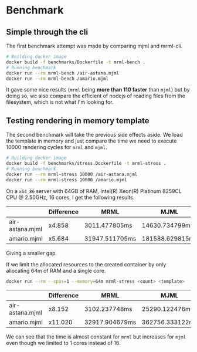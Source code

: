 # Benchmark

## Simple through the cli

The first benchmark attempt was made by comparing mjml and mrml-cli.

```bash
# Building docker image
docker build -f benchmarks/Dockerfile -t mrml-bench .
# Running benchmark
docker run --rm mrml-bench /air-astana.mjml
docker run --rm mrml-bench /amario.mjml
```

It gave some nice results (`mrml` being **more than 110 faster** than `mjml`) but by doing so, we also compare the efficient of nodejs of reading files from the filesystem, which is not what I'm looking for.

## Testing rendering in memory template

The second benchmark will take the previous side effects aside. We load the template in memory and just compare the time we need to execute 10000 rendering cycles for `mrml` and `mjml`.

```bash
# Building docker image
docker build -f benchmarks/stress.Dockerfile -t mrml-stress .
# Running benchmark
docker run --rm mrml-stress 10000 /air-astana.mjml
docker run --rm mrml-stress 10000 /amario.mjml
```

On a `x64_86` server with 64GB of RAM, Intel(R) Xeon(R) Platinum 8259CL CPU @ 2.50GHz, 16 cores, I get the following results.

|                 | Difference | MRML           | MJML            |
| --------------- | ---------- | -------------- | --------------- |
| air-astana.mjml | x4.858     | 3011.477805ms  | 14630.734799ms  |
| amario.mjml     | x5.684     | 31947.511705ms | 181588.629815ms |

Giving a smaller gap.

If we limit the allocated resources to the created container by only allocating 64m of RAM and a single core.

```bash
docker run --rm --cpus=1 --memory=64m mrml-stress <count> <template>
```

|                 | Difference | MRML           | MJML            |
| --------------- | ---------- | -------------- | --------------- |
| air-astana.mjml | x8.152     | 3102.237748ms  | 25290.122476ms  |
| amario.mjml     | x11.020    | 32917.904679ms | 362756.333122ms |

We can see that the time is almost constant for `mrml` but increases for `mjml` even though we limited to 1 cores instead of 16.
